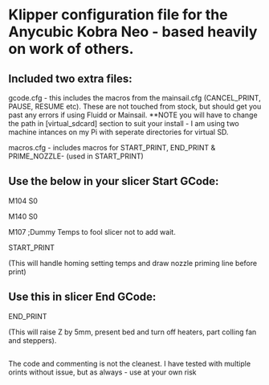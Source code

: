 # Klipper configuration file for the Anycubic Kobra Neo - based heavily on work of others.

## Included two extra files:

gcode.cfg - this includes the macros from the mainsail.cfg (CANCEL_PRINT, PAUSE, RESUME etc). These are not touched from stock, but should get you past any errors if using Fluidd or Mainsail. **NOTE you will have to change the path in [virtual_sdcard] section to suit your install - I am using two machine intances on my Pi with seperate directories for virtual SD.

macros.cfg - includes macros for START_PRINT, END_PRINT & PRIME_NOZZLE- (used in START_PRINT)

## Use the below in your slicer Start GCode:

M104 S0

M140 S0

M107 ;Dummy Temps to fool slicer not to add wait.

START_PRINT

(This will handle homing setting temps and draw nozzle priming line before print)

## Use this in slicer End GCode:

END_PRINT

(This will raise Z by 5mm, present bed and turn off heaters, part colling fan and steppers).
##
The code and commenting is not the cleanest. I have tested with multiple orints without issue, but as always - use at your own risk
